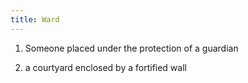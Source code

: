 ```yaml
---
title: Ward
---
```


1. Someone placed under the protection of a guardian

2. a courtyard enclosed by a fortified wall


